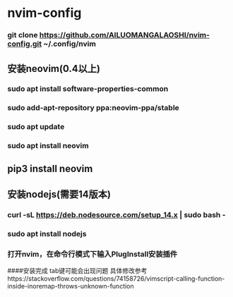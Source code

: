 # nvim-config
### git clone https://github.com/AILUOMANGALAOSHI/nvim-config.git ~/.config/nvim
## 安装neovim(0.4以上)
### sudo apt install software-properties-common
### sudo add-apt-repository ppa:neovim-ppa/stable
### sudo apt update
### sudo apt install neovim
## pip3 install neovim
## 安装nodejs(需要14版本)
### curl -sL https://deb.nodesource.com/setup_14.x | sudo bash -
### sudo apt install nodejs
### 打开nvim，在命令行模式下输入PlugInstall安装插件
####安装完成 tab键可能会出现问题 具体修改参考https://stackoverflow.com/questions/74158726/vimscript-calling-function-inside-inoremap-throws-unknown-function
